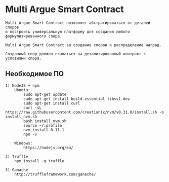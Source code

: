 
# Multi Argue Smart Contract
    Multi Argue Smart Contract позволяет абстрагироваться от деталей споров 
    и построить универсальную платформу для создания любого формулизированного спора.

    Multi Argue Smart Contract за создание споров и распределение наград. 

    Созданный спор должен ссылаться на детализированный контракт с условиями спора.
    
## Необходимое ПО
    1) NodeJS + npm
        Ubuntu:
            sudo apt-get update
            sudo apt-get install build-essential libssl-dev
            sudo apt-get install curl
            curl -sL https://raw.githubusercontent.com/creationix/nvm/v0.31.0/install.sh -o install_nvm.sh
            bash install_nvm.sh
            source ~/.profile
            nvm install 8.11.1
            npm -v
        
        Windows:
            https://nodejs.org/en/    
        
    2) Truffle
        npm install -g truffle
        
    3) Ganache
        http://truffleframework.com/ganache/
